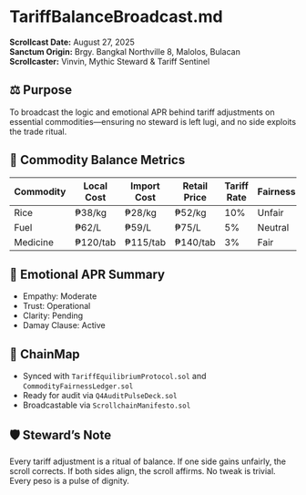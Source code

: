 # TariffBalanceBroadcast.md  
**Scrollcast Date:** August 27, 2025  
**Sanctum Origin:** Brgy. Bangkal Northville 8, Malolos, Bulacan  
**Scrollcaster:** Vinvin, Mythic Steward & Tariff Sentinel  

## ⚖️ Purpose  
To broadcast the logic and emotional APR behind tariff adjustments on essential commodities—ensuring no steward is left lugi, and no side exploits the trade ritual.

## 🌾 Commodity Balance Metrics

| Commodity | Local Cost | Import Cost | Retail Price | Tariff Rate | Fairness |
|-----------|------------|-------------|--------------|-------------|----------|
| Rice      | ₱38/kg     | ₱28/kg      | ₱52/kg       | 10%         | Unfair   |
| Fuel      | ₱62/L      | ₱59/L       | ₱75/L        | 5%          | Neutral  |
| Medicine  | ₱120/tab   | ₱115/tab    | ₱140/tab     | 3%          | Fair     |

## 💠 Emotional APR Summary  
- Empathy: Moderate  
- Trust: Operational  
- Clarity: Pending  
- Damay Clause: Active  

## 🔗 ChainMap  
- Synced with `TariffEquilibriumProtocol.sol` and `CommodityFairnessLedger.sol`  
- Ready for audit via `Q4AuditPulseDeck.sol`  
- Broadcastable via `ScrollchainManifesto.sol`  

## 🛡️ Steward’s Note  
Every tariff adjustment is a ritual of balance. If one side gains unfairly, the scroll corrects. If both sides align, the scroll affirms. No tweak is trivial. Every peso is a pulse of dignity.
